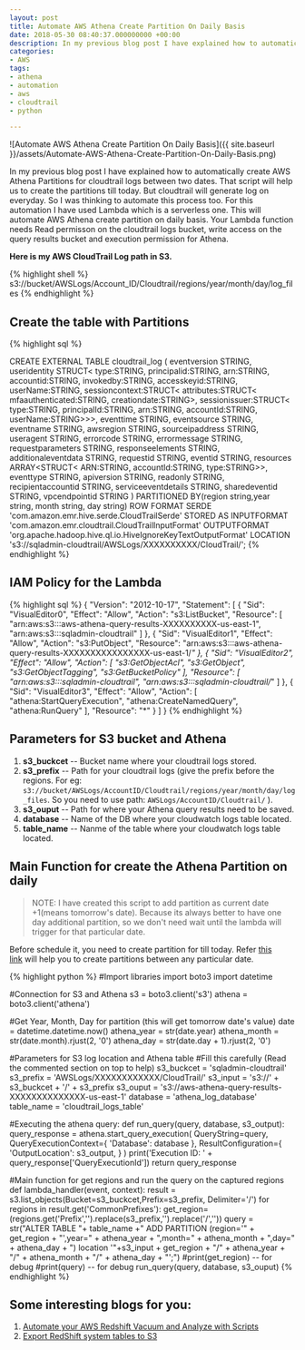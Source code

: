 ```yaml
---
layout: post
title: Automate AWS Athena Create Partition On Daily Basis
date: 2018-05-30 08:40:37.000000000 +00:00
description: In my previous blog post I have explained how to automatically create AWS Athena Partitions for cloudtrail logs between two dates. This post will help you to automate AWS Athena create partition on daily basis for cloudtrail logs.
categories:
- AWS
tags:
- athena
- automation
- aws
- cloudtrail
- python

---
```

![Automate AWS Athena Create Partition On Daily Basis]({{ site.baseurl }}/assets/Automate-AWS-Athena-Create-Partition-On-Daily-Basis.png)

In my previous blog post I have explained how to automatically create AWS Athena Partitions for cloudtrail logs between two dates. That script will help us to create the partitions till today. But cloudtrail will generate log on everyday. So I was thinking to automate this process too. For this automation I have used Lambda which is a serverless one. This will automate AWS Athena create partition on daily basis. Your Lambda function needs Read permisson on the cloudtrail logs bucket, write access on the query results bucket and execution permission for Athena.

**Here is my AWS CloudTrail Log path in S3.**

{% highlight shell %}
s3://bucket/AWSLogs/Account_ID/Cloudtrail/regions/year/month/day/log_files
{% endhighlight %}

Create the table with Partitions
--------------------------------
{% highlight sql %}

CREATE EXTERNAL TABLE cloudtrail_log (
eventversion STRING,
useridentity STRUCT<
               type:STRING,
               principalid:STRING,
               arn:STRING,
               accountid:STRING,
               invokedby:STRING,
               accesskeyid:STRING,
               userName:STRING,
sessioncontext:STRUCT<
attributes:STRUCT<
               mfaauthenticated:STRING,
               creationdate:STRING>,
sessionissuer:STRUCT<
               type:STRING,
               principalId:STRING,
               arn:STRING,
               accountId:STRING,
               userName:STRING>>>,
eventtime STRING,
eventsource STRING,
eventname STRING,
awsregion STRING,
sourceipaddress STRING,
useragent STRING,
errorcode STRING,
errormessage STRING,
requestparameters STRING,
responseelements STRING,
additionaleventdata STRING,
requestid STRING,
eventid STRING,
resources ARRAY<STRUCT<
               ARN:STRING,
               accountId:STRING,
               type:STRING>>,
eventtype STRING,
apiversion STRING,
readonly STRING,
recipientaccountid STRING,
serviceeventdetails STRING,
sharedeventid STRING,
vpcendpointid STRING
)
PARTITIONED BY(region string,year string, month string, day string)
ROW FORMAT SERDE 'com.amazon.emr.hive.serde.CloudTrailSerde'
STORED AS INPUTFORMAT 'com.amazon.emr.cloudtrail.CloudTrailInputFormat'
OUTPUTFORMAT 'org.apache.hadoop.hive.ql.io.HiveIgnoreKeyTextOutputFormat'
LOCATION 's3://sqladmin-cloudtrail/AWSLogs/XXXXXXXXXX/CloudTrail/';
{% endhighlight %}


IAM Policy for the Lambda
-------------------------
{% highlight sql %}
{
    "Version": "2012-10-17",
    "Statement": [
        {
            "Sid": "VisualEditor0",
            "Effect": "Allow",
            "Action": "s3:ListBucket",
            "Resource": [
                "arn:aws:s3:::aws-athena-query-results-XXXXXXXXXX-us-east-1",
                "arn:aws:s3:::sqladmin-cloudtrail"
            ]
        },
        {
            "Sid": "VisualEditor1",
            "Effect": "Allow",
            "Action": "s3:PutObject",
            "Resource": "arn:aws:s3:::aws-athena-query-results-XXXXXXXXXXXXXXXX-us-east-1/*"
        },
        {
            "Sid": "VisualEditor2",
            "Effect": "Allow",
            "Action": [
                "s3:GetObjectAcl",
                "s3:GetObject",
                "s3:GetObjectTagging",
                "s3:GetBucketPolicy"
            ],
            "Resource": [
                "arn:aws:s3:::sqladmin-cloudtrail",
                "arn:aws:s3:::sqladmin-cloudtrail/*"
            ]
        },
        {
            "Sid": "VisualEditor3",
            "Effect": "Allow",
            "Action": [
                "athena:StartQueryExecution",
                "athena:CreateNamedQuery",
                "athena:RunQuery"
            ],
            "Resource": "*"
        }
    ]
}
{% endhighlight %}


Parameters for S3 bucket and Athena
-----------------------------------

1.  **s3_buckcet** -- Bucket name where your cloudtrail logs stored.
2.  **s3_prefix** -- Path for your cloudtrail logs (give the prefix before the regions. For eg: `s3://bucket/AWSLogs/AccountID/Cloudtrail/regions/year/month/day/log_files`. So you need to use path: `AWSLogs/AccountID/Cloudtrail/` ).
3.  **s3_ouput** -- Path for where your Athena query results need to be saved.
4.  **database** -- Name of the DB where your cloudwatch logs table located.
5.  **table_name** -- Nanme of the table where your cloudwatch logs table located.

Main Function for create the Athena Partition on daily
------------------------------------------------------

> NOTE: I have created this script to add partition as current date +1(means tomorrow's date). Because its always better to have one day additional partition, so we don't need wait until the lambda will trigger for that particular date.

Before schedule it, you need to create partition for till today. Refer [﻿this link﻿](https://thedataguy.in/automatically-create-aws-athena-partitions-for-cloudtrail-between-two-dates/) will help you to create partitions between any particular date.

{% highlight python %}
#Import libraries
import boto3
import datetime

#Connection for S3 and Athena
s3 = boto3.client('s3')
athena = boto3.client('athena')

#Get Year, Month, Day for partition (this will get tomorrow date's value)
date = datetime.datetime.now()
athena_year = str(date.year)
athena_month = str(date.month).rjust(2, '0')
athena_day = str(date.day + 1).rjust(2, '0')

#Parameters for S3 log location and Athena table
#Fill this carefully (Read the commented section on top to help)
s3_buckcet = 'sqladmin-cloudtrail'
s3_prefix = 'AWSLogs/XXXXXXXXXXXX/CloudTrail/'
s3_input = 's3://' + s3_buckcet + '/' + s3_prefix
s3_ouput = 's3://aws-athena-query-results-XXXXXXXXXXXXXX-us-east-1'
database = 'athena_log_database'
table_name = 'cloudtrail_logs_table'

#Executing the athena query:
def run_query(query, database, s3_output):
        query_response = athena.start_query_execution(
        QueryString=query,
        QueryExecutionContext={
            'Database': database
            },
        ResultConfiguration={
            'OutputLocation': s3_output,
            }
        )
        print('Execution ID: ' + query_response['QueryExecutionId'])
        return query_response

#Main function for get regions and run the query on the captured regions
def lambda_handler(event, context):
 result =  s3.list_objects(Bucket=s3_buckcet,Prefix=s3_prefix, Delimiter='/')
 for regions in result.get('CommonPrefixes'):
    get_region=(regions.get('Prefix','').replace(s3_prefix,'').replace('/',''))
    query = str("ALTER TABLE "+ table_name +" ADD PARTITION (region='"
            + get_region + "',year="
            + athena_year + ",month="
            + athena_month + ",day="
            + athena_day
            + ") location '"+s3_input
            + get_region
            + "/" + athena_year + "/" + athena_month + "/"
            + athena_day + "';")
      #print(get_region) -- for debug
      #print(query) -- for debug
run_query(query, database, s3_ouput)
{% endhighlight %}

## Some interesting blogs for you:

1. [Automate your AWS Redshift Vacuum and Analyze with Scripts](https://thedataguy.in/automate-redshift-vacuum-analyze-using-shell-script-utility/)
2. [Export RedShift system tables to S3](https://thedataguy.in/export-redshift-system-tables-views-to-s3/)